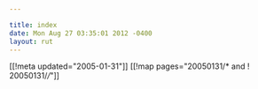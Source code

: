 ```yaml
---

title: index
date: Mon Aug 27 03:35:01 2012 -0400
layout: rut
---
```


[[!meta updated="2005-01-31"]]
[[!map pages="20050131/* and ! 20050131/*/*"]]
